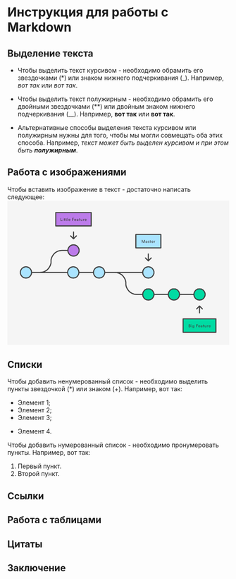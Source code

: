 # Инструкция для работы с Markdown

## Выделение текста

* Чтобы выделить текст курсивом - необходимо обрамить его звездочками (*) или знаком нижнего подчеркивания (_). Например, *вот так* или _вот так_.

* Чтобы выделить текст полужирным - необходимо обрамить его двойными звездочками (**) или двойным знаком нижнего подчеркивания (__). Например, **вот так** или __вот так__.

* Альтернативные способы выделения текста курсивом или полужирным нужны для того, чтобы мы могли совмещать оба этих способа. Например, _текст может быть выделен курсивом и при этом быть **полужирным**_.

## Работа с изображениями

Чтобы вставить изображение в текст - достаточно написать следующее:
![Git Branches](image.png)

## Списки

Чтобы добавить ненумерованный список - необходимо выделить пункты звездочкой (*) или знаком (+). Например, вот так:
* Элемент 1;
* Элемент 2;
* Элемент 3;
+ Элемент 4.

Чтобы добавить нумерованный список - необходимо пронумеровать пункты. Например, вот так:
1. Первый пункт.
2. Второй пункт.
## Ссылки

## Работа с таблицами

## Цитаты

## Заключение
